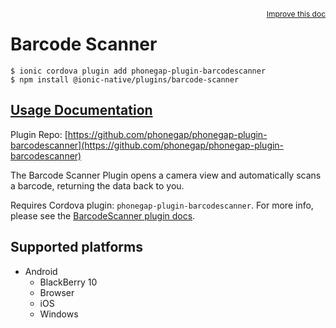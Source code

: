 <a style="float:right;font-size:12px;" href="http://github.com/danielsogl/awesome-cordova-plugins/edit/master/src/@awesome-cordova-plugins/plugins/barcode-scanner/index.ts#L80">
  Improve this doc
</a>

# Barcode Scanner

```
$ ionic cordova plugin add phonegap-plugin-barcodescanner
$ npm install @ionic-native/plugins/barcode-scanner
```

## [Usage Documentation](https://ionicframework.com/docs/native/barcode-scanner/)

Plugin Repo: [https://github.com/phonegap/phonegap-plugin-barcodescanner](https://github.com/phonegap/phonegap-plugin-barcodescanner)

The Barcode Scanner Plugin opens a camera view and automatically scans a barcode, returning the data back to you.

Requires Cordova plugin: `phonegap-plugin-barcodescanner`. For more info, please see the [BarcodeScanner plugin docs](https://github.com/phonegap/phonegap-plugin-barcodescanner).

## Supported platforms

- Android
  - BlackBerry 10
  - Browser
  - iOS
  - Windows

